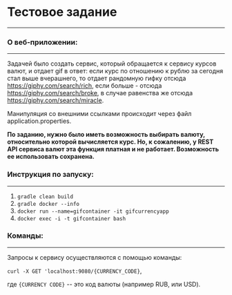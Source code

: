 # Тестовое задание
***

### О веб-приложении:
***

Задачей было создать сервис, который обращается к сервису курсов валют, и отдает gif в ответ:
если курс по отношению к рублю за сегодня стал выше вчерашнего, то отдает рандомную гифку отсюда https://giphy.com/search/rich,
если больше - отсюда https://giphy.com/search/broke, в случае равенства же отсюда https://giphy.com/search/miracle.

Манипуляция со внешними ссылками происходит через файл application.properties.

**По заданию, нужно было иметь возможность выбирать
валюту, относительно которой вычисляется курс. Но, к сожалению, у REST API сервиса валют эта функция
платная и не работает. Возможность ее использовать сохранена.**
### Инструкция по запуску:
***

1. `gradle clean build`
2. `gradle docker --info`
3. `docker run --name=gifcontainer -it gifcurrencyapp`
4. `docker exec -i -t gifcontainer bash`

### Команды:
***

Запросы к сервису осуществляются с помощью команды:

`curl -X GET 'localhost:9080/{CURRENCY_CODE}`,

где `{CURRENCY CODE}` -- это код валюты (например RUB, или USD).

